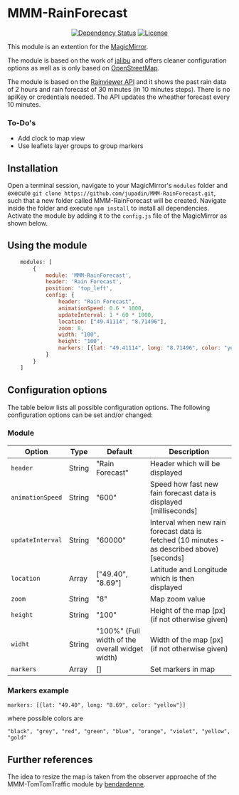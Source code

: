 # MMM-RainForecast

<p style="text-align: center">
    <a href="https://david-dm.org/jupadin/MMM-RainForecast"><img src="https://david-dm.org/jupadin/MMM-RainForecast.svg" alt ="Dependency Status"></a>
    <a href="https://choosealicense.com/licenses/mit"><img src="https://img.shields.io/badge/license-MIT-blue.svg" alt="License"></a>
</p>

This module is an extention for the [MagicMirror](https://github.com/MichMich/MagicMirror).

The module is based on the work of [jalibu](https://github.com/jalibu/MMM-RAIN-MAP) and offers cleaner configuration options as well as is only based on [OpenStreetMap](https://www.openstreetmap.de/karte.html).

The module is based on the [Rainviewer API](https://www.rainviewer.com) and it shows the past rain data of 2 hours and rain forecast of 30 minutes (in 10 minutes steps).
There is no apiKey or credentials needed.
The API updates the wheather forecast every 10 minutes.

### To-Do's
- Add clock to map view
- Use leaflets layer groups to group markers

## Installation

Open a terminal session, navigate to your MagicMirror's `modules` folder and execute `git clone https://github.com/jupadin/MMM-RainForecast.git`, such that a new folder called MMM-RainForecast will be created.
Navigate inside the folder and execute `npm install` to install all dependencies.
Activate the module by adding it to the `config.js` file of the MagicMirror as shown below.

## Using the module
````javascript
    modules: [
        {
            module: 'MMM-RainForecast',
            header: 'Rain Forecast',
            position: 'top_left',
            config: {
                header: "Rain Forecast",
                animationSpeed: 0.6 * 1000,
                updateInterval: 1 * 60 * 1000,
                location: ["49.41114", "8.71496"],
                zoom: 8,
                width: "100",
                height: "100",
                markers: [{lat: "49.41114", long: "8.71496", color: "yellow"}],
            }
        }
    ]
````

## Configuration options

The table below lists all possible configuration options.
The following configuration options can be set and/or changed:

### Module

| Option | Type | Default | Description |
| ---- | ---- | ---- | ---- |
| `header` | String | "Rain Forecast" | Header which will be displayed |
| `animationSpeed` | String | "600" | Speed how fast new fain forecast data is displayed [milliseconds] |
| `updateInterval`| String | "60000" | Interval when new rain forecast data is fetched (10 minutes - as described above) [seconds] |
| `location` | Array | ["49.40", "8.69"] | Latitude and Longitude which is then displayed |
| `zoom` | String | "8" | Map zoom value |
| `height` | String | "100" | Height of the map [px] (if not otherwise given) |
| `widht` | String | "100%" (Full width of the overall widget width) | Width of the map [px] (if not otherwise given) |
| `markers` | Array | [] | Set markers in map |

### Markers example
```
markers: [{lat: "49.40", long: "8.69", color: "yellow"}]
```
where possible colors are
```
"black", "grey", "red", "green", "blue", "orange", "violet", "yellow", "gold"
```

## Further references
The idea to resize the map is taken from the observer approache of the MMM-TomTomTraffic module by [bendardenne](https://github.com/bendardenne/MMM-TomTomTraffic).